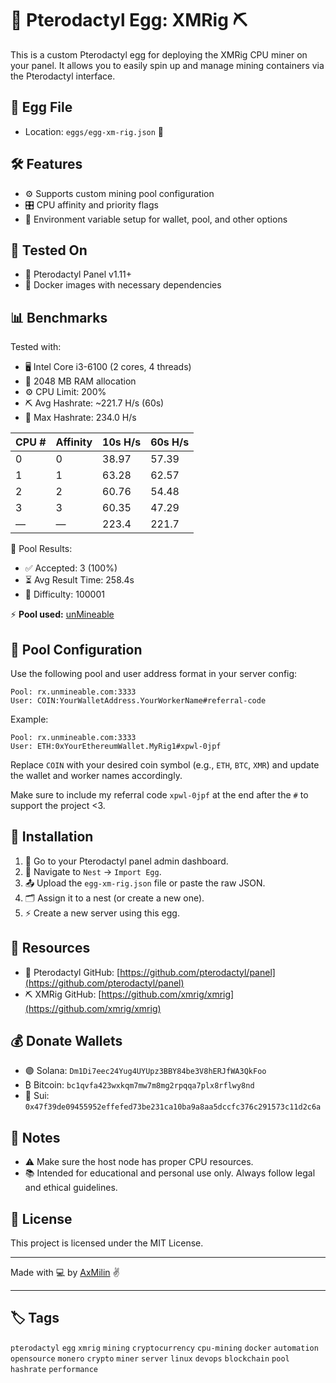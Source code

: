 # 🦖 Pterodactyl Egg: XMRig ⛏️

This is a custom Pterodactyl egg for deploying the XMRig CPU miner on your panel. It allows you to easily spin up and manage mining containers via the Pterodactyl interface.

## 📂 Egg File

- Location: `eggs/egg-xm-rig.json` 📁

## 🛠 Features

- ⚙️ Supports custom mining pool configuration
- 🎛️ CPU affinity and priority flags
- 🔧 Environment variable setup for wallet, pool, and other options

## 🧪 Tested On

- 🐉 Pterodactyl Panel v1.11+
- 🐳 Docker images with necessary dependencies

## 📊 Benchmarks

Tested with:

- 🖥️ Intel Core i3-6100 (2 cores, 4 threads)
- 🧠 2048 MB RAM allocation
- ⚙️ CPU Limit: 200%
- ⛏️ Avg Hashrate: ~221.7 H/s (60s)
- 🎯 Max Hashrate: 234.0 H/s

| CPU # | Affinity | 10s H/s | 60s H/s |
|-------|----------|---------|---------|
| 0     | 0        | 38.97   | 57.39   |
| 1     | 1        | 63.28   | 62.57   |
| 2     | 2        | 60.76   | 54.48   |
| 3     | 3        | 60.35   | 47.29   |
| —     | —        | 223.4   | 221.7   |

🎱 Pool Results:

- ✅ Accepted: 3 (100%)
- ⏳ Avg Result Time: 258.4s
- 🎲 Difficulty: 100001

⚡ **Pool used:** [unMineable](https://unmineable.com/)  

## 🔧 Pool Configuration

Use the following pool and user address format in your server config:

```
Pool: rx.unmineable.com:3333
User: COIN:YourWalletAddress.YourWorkerName#referral-code
```

Example:

```
Pool: rx.unmineable.com:3333
User: ETH:0xYourEthereumWallet.MyRig1#xpwl-0jpf
```

Replace `COIN` with your desired coin symbol (e.g., `ETH`, `BTC`, `XMR`) and update the wallet and worker names accordingly.

Make sure to include my referral code `xpwl-0jpf` at the end after the `#` to support the project <3.


## 🚀 Installation

1. 🔐 Go to your Pterodactyl panel admin dashboard.
2. 🐣 Navigate to `Nest` → `Import Egg`.
3. 📤 Upload the `egg-xm-rig.json` file or paste the raw JSON.
4. 🗂 Assign it to a nest (or create a new one).
5. ⚡ Create a new server using this egg.

## 🔗 Resources

- 🐉 Pterodactyl GitHub: [https://github.com/pterodactyl/panel](https://github.com/pterodactyl/panel)
- ⛏️ XMRig GitHub: [https://github.com/xmrig/xmrig](https://github.com/xmrig/xmrig)

## 💰 Donate Wallets

- 🟣 Solana: `Dm1Di7eec24Yug4UYUpz3BBY84be3V8hERJfWA3QkFoo`
- ₿ Bitcoin: `bc1qvfa423wxkqm7mw7m8mg2rpqqa7plx8rflwy8nd`
- 🔷 Sui: `0x47f39de09455952effefed73be231ca10ba9a8aa5dccfc376c291573c11d2c6a`

## 📎 Notes

- ⚠️ Make sure the host node has proper CPU resources.
- 📚 Intended for educational and personal use only. Always follow legal and ethical guidelines.

## 📄 License

This project is licensed under the MIT License.

---

Made with 💻 by [AxMilin](https://axmilin.in.th/) ✌️

---

## 🏷️ Tags

`pterodactyl` `egg` `xmrig` `mining` `cryptocurrency` `cpu-mining` `docker` `automation` `opensource` `monero` `crypto` `miner` `server` `linux` `devops` `blockchain` `pool` `hashrate` `performance`
